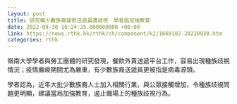 ```yaml
---
layout: post
title: 研究稱少數族裔餐飲送遞員遭歧視　學者倡加強教育
date: 2022-09-30 18:24:25.000000000 +08:00
link: https://news.rthk.hk/rthk/ch/component/k2/1669182-20220930.htm
categories: rthk
---
```


嶺南大學學者與勞工團體的研究發現，餐飲外賣送遞平台工作，容易出現種族歧視情況；疫情嚴峻期間尤為嚴重，有少數族裔送遞員更被指是病毒源頭。

學者認為，近年大批少數族裔人士加入相關行業，與公眾接觸增加，令種族歧視問題更明顯，建議當局加強教育，遏止職場上的種族歧視行為。

